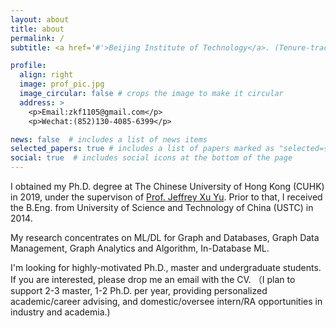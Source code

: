 ```yaml
---
layout: about
title: about
permalink: /
subtitle: <a href='#'>Beijing Institute of Technology</a>. (Tenure-track) Professor

profile:
  align: right
  image: prof_pic.jpg
  image_circular: false # crops the image to make it circular
  address: >
    <p>Email:zkf1105@gmail.com</p>
    <p>Wechat:(852)130-4085-6399</p>

news: false  # includes a list of news items
selected_papers: true # includes a list of papers marked as "selected={true}"
social: true  # includes social icons at the bottom of the page
---
```


I obtained my Ph.D. degree at The Chinese University of Hong Kong (CUHK) in 2019, under the supervison of [Prof. Jeffrey Xu Yu](https://www.se.cuhk.edu.hk/people/academic-staff/prof-yu-xu-jeffrey/). Prior to that, I received the B.Eng. from University of Science and Technology of China (USTC) in 2014.

My research concentrates on ML/DL for Graph and Databases, Graph Data Management, Graph Analytics and Algorithm, In-Database ML. 

I'm looking for highly-motivated Ph.D., master and undergraduate students. If you are interested, please drop me an email with the CV. （I plan to support 2-3 master, 1-2 Ph.D. per year, providing personalized academic/career advising, and domestic/oversee intern/RA opportunities in industry and academia.)
